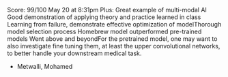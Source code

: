 Score: 99/100
May 20 at 8:31pm
Plus:
Great example of multi-modal AI
Good demonstration of applying theory and practice learned in class
Learning from failure, demonstrate effective optimization of modelThorough model selection process
Homebrew model outperformed pre-trained models
Went above and beyondFor the pretrained model, one may want to also investigate fine tuning them, at least the upper convolutional networks, to better handle your downstream medical task.

- Metwalli, Mohamed
